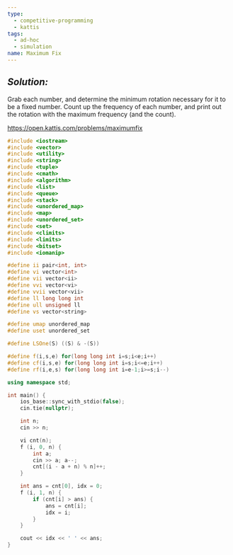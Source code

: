 ```yaml
---
type:
  - competitive-programming
  - kattis
tags:
  - ad-hoc
  - simulation
name: Maximum Fix
---
```

## _Solution:_
Grab each number, and determine the minimum rotation necessary for it to be a fixed number. Count up the frequency of each number, and print out the rotation with the maximum frequency (and the count).

https://open.kattis.com/problems/maximumfix
```cpp
#include <iostream>
#include <vector>
#include <utility>
#include <string>
#include <tuple>
#include <cmath>
#include <algorithm>
#include <list>
#include <queue>
#include <stack>
#include <unordered_map>
#include <map>
#include <unordered_set>
#include <set>
#include <climits>
#include <limits>
#include <bitset>
#include <iomanip>

#define ii pair<int, int>
#define vi vector<int>
#define vii vector<ii>
#define vvi vector<vi>
#define vvii vector<vii>
#define ll long long int
#define ull unsigned ll
#define vs vector<string>

#define umap unordered_map
#define uset unordered_set

#define LSOne(S) ((S) & -(S))

#define f(i,s,e) for(long long int i=s;i<e;i++)
#define cf(i,s,e) for(long long int i=s;i<=e;i++)
#define rf(i,e,s) for(long long int i=e-1;i>=s;i--)

using namespace std;

int main() {
    ios_base::sync_with_stdio(false);
    cin.tie(nullptr);

    int n;
    cin >> n;

    vi cnt(n);
    f (i, 0, n) {
        int a;
        cin >> a; a--;
        cnt[(i - a + n) % n]++;
    }

    int ans = cnt[0], idx = 0;
    f (i, 1, n) {
        if (cnt[i] > ans) {
            ans = cnt[i];
            idx = i;
        }
    }

    cout << idx << ' ' << ans;
}
```
